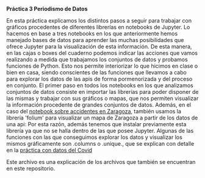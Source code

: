 **Práctica 3 Periodismo de Datos**

En esta práctica explicamos los distintos pasos a seguir para trabajar con gráficos procedentes de diferentes librerías en notebooks de Jupyter. Lo hacemos en base a tres notebooks en los que anteriormente hemos manejado bases de datos para aprender las muchas posibilidades que ofrece Jupyter para la visualización de esta información. De esta manera, en las cajas o boxes del cuaderno podemos indicar las acciones que vamos realizando a medida que trabajamos los conjuntos de datos y probamos funciones de Python. Esto nos permite interiorizar lo que hicimos en clase o bien en casa, siendo conscientes de las funciones que llevamos a cabo para explorar los datos de las apis de forma pormenorizada y del proceso en conjunto. El primer paso en todos los notebooks en los que analizamos conjuntos de datos consiste en importar las librerías para poder disponer de las mismas y trabajar con sus gráficos o mapas, que nos permiten visualizar la información procedente de grandes conjuntos de datos. Además, en el caso del [notebook sobre accidentes en Zaragoza](https://github.com/Alejandraa98/practicas-periodismo-de-datos/blob/main/api-pandas-folium%20(1).ipynb), también usamos la librería 'folium' para visualizar un mapa de Zaragoza a partir de los datos de una api: Por esta razón, además tenemos que instalar previamente esta librería  ya que no se halla dentro de las que posee Jupyter. Algunas de las funciones con las que conseguimos explorar los datos y visualizar los mismos gráficamente son .columns o .unique., que se explican con detalle en la [práctica con datos del Covid](https://github.com/Pontedatos/alejandra-mateo/blob/master/python-api-covid19-pandas%20(1).ipynb) 

Este archivo es una explicación de los  archivos que también se encuentran en este repositorio.
